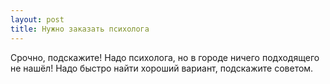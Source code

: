 ```yaml
---
layout: post 
title: Нужно заказать психолога 
--- 
```

Срочно, подскажите! Надо психолога, но в городе ничего подходящего не нашёл! Надо быстро найти хороший вариант, подскажите советом.